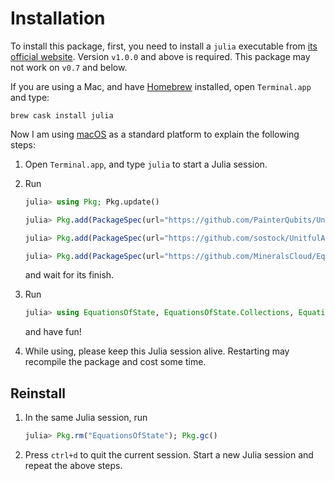 # Installation

To install this package, first, you need to install a `julia` executable from
[its official website](https://julialang.org/downloads/). Version `v1.0.0` and
above is required. This package may not work on `v0.7` and below.

If you are using a Mac, and have [Homebrew](https://brew.sh) installed, open
`Terminal.app` and type:

```shell
brew cask install julia
```

Now I am using [macOS](https://en.wikipedia.org/wiki/MacOS) as a standard
platform to explain the following steps:

1. Open `Terminal.app`, and type `julia` to start a Julia session.

2. Run

   ```julia
   julia> using Pkg; Pkg.update()

   julia> Pkg.add(PackageSpec(url="https://github.com/PainterQubits/Unitful.jl"))

   julia> Pkg.add(PackageSpec(url="https://github.com/sostock/UnitfulAtomic.jl"))

   julia> Pkg.add(PackageSpec(url="https://github.com/MineralsCloud/EquationsOfState.jl"))
   ```

   and wait for its finish.

3. Run

   ```julia
   julia> using EquationsOfState, EquationsOfState.Collections, EquationsOfState.Find, EquationsOfState.NonlinearFitting, Unitful, UnitfulAtomic
   ```

   and have fun!

4. While using, please keep this Julia session alive. Restarting may recompile
   the package and cost some time.

## Reinstall

1. In the same Julia session, run

   ```julia
   julia> Pkg.rm("EquationsOfState"); Pkg.gc()
   ```

2. Press `ctrl+d` to quit the current session. Start a new Julia session and
   repeat the above steps.

